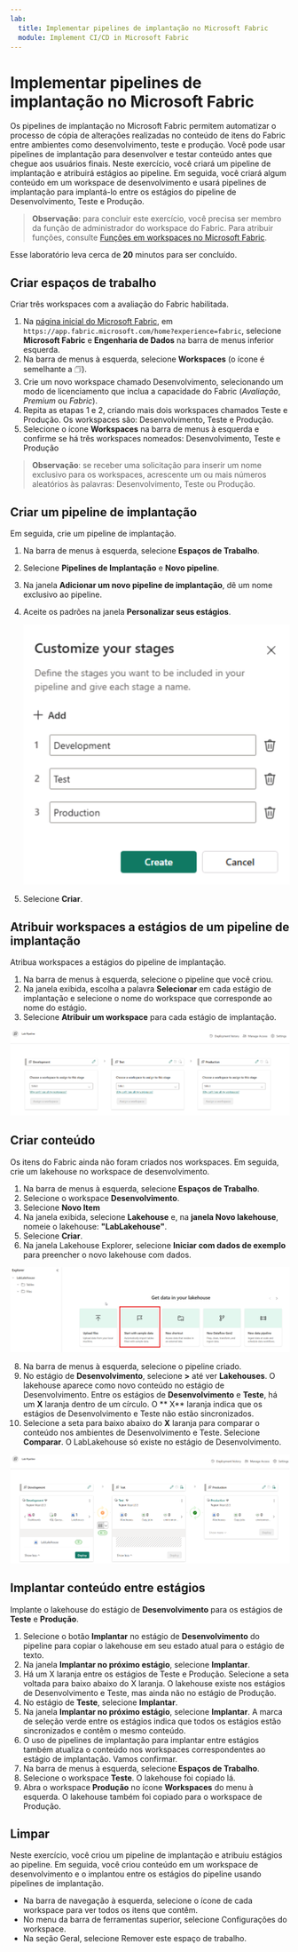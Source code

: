 ```yaml
---
lab:
  title: Implementar pipelines de implantação no Microsoft Fabric
  module: Implement CI/CD in Microsoft Fabric
---
```


# Implementar pipelines de implantação no Microsoft Fabric

Os pipelines de implantação no Microsoft Fabric permitem automatizar o processo de cópia de alterações realizadas no conteúdo de itens do Fabric entre ambientes como desenvolvimento, teste e produção. Você pode usar pipelines de implantação para desenvolver e testar conteúdo antes que chegue aos usuários finais. Neste exercício, você criará um pipeline de implantação e atribuirá estágios ao pipeline. Em seguida, você criará algum conteúdo em um workspace de desenvolvimento e usará pipelines de implantação para implantá-lo entre os estágios do pipeline de Desenvolvimento, Teste e Produção.

> **Observação**: para concluir este exercício, você precisa ser membro da função de administrador do workspace do Fabric. Para atribuir funções, consulte [Funções em workspaces no Microsoft Fabric](https://learn.microsoft.com/en-us/fabric/get-started/roles-workspaces).

Esse laboratório leva cerca de **20** minutos para ser concluído.

## Criar espaços de trabalho

Criar três workspaces com a avaliação do Fabric habilitada.

1. Na [página inicial do Microsoft Fabric](https://app.fabric.microsoft.com/home?experience=fabric), em `https://app.fabric.microsoft.com/home?experience=fabric`, selecione **Microsoft Fabric** e **Engenharia de Dados** na barra de menus inferior esquerda.
2. Na barra de menus à esquerda, selecione **Workspaces** (o ícone é semelhante a &#128455;).
3. Crie um novo workspace chamado Desenvolvimento, selecionando um modo de licenciamento que inclua a capacidade do Fabric (*Avaliação*, *Premium* ou *Fabric*).
4. Repita as etapas 1 e 2, criando mais dois workspaces chamados Teste e Produção. Os workspaces são: Desenvolvimento, Teste e Produção.
5. Selecione o ícone **Workspaces** na barra de menus à esquerda e confirme se há três workspaces nomeados: Desenvolvimento, Teste e Produção

> **Observação**: se receber uma solicitação para inserir um nome exclusivo para os workspaces, acrescente um ou mais números aleatórios às palavras: Desenvolvimento, Teste ou Produção.

## Criar um pipeline de implantação

Em seguida, crie um pipeline de implantação.

1. Na barra de menus à esquerda, selecione **Espaços de Trabalho**.
2. Selecione **Pipelines de Implantação** e **Novo pipeline**.
3. Na janela **Adicionar um novo pipeline de implantação**, dê um nome exclusivo ao pipeline.
4. Aceite os padrões na janela **Personalizar seus estágios**.  

   ![Captura de tela dos estágios do pipeline.](./Images/customize-stages.png)

5. Selecione **Criar**.

## Atribuir workspaces a estágios de um pipeline de implantação

Atribua workspaces a estágios do pipeline de implantação.

1. Na barra de menus à esquerda, selecione o pipeline que você criou. 
2. Na janela exibida, escolha a palavra **Selecionar** em cada estágio de implantação e selecione o nome do workspace que corresponde ao nome do estágio.
3. Selecione **Atribuir um workspace** para cada estágio de implantação.

  ![Captura de tela do pipeline de implantação.](./Images/deployment-pipeline.png)

## Criar conteúdo

Os itens do Fabric ainda não foram criados nos workspaces. Em seguida, crie um lakehouse no workspace de desenvolvimento.

1. Na barra de menus à esquerda, selecione **Espaços de Trabalho**.
2. Selecione o workspace **Desenvolvimento**.
3. Selecione **Novo Item**
4. Na janela exibida, selecione **Lakehouse** e, na **janela Novo lakehouse**, nomeie o lakehouse: **"LabLakehouse"**.
5. Selecione **Criar**.
6. Na janela Lakehouse Explorer, selecione **Iniciar com dados de exemplo** para preencher o novo lakehouse com dados.

  ![Captura de tela do Lakehouse Explorer.](./Images/lakehouse-explorer.png)

8. Na barra de menus à esquerda, selecione o pipeline criado.
9. No estágio de **Desenvolvimento**, selecione **>** até ver **Lakehouses**. O lakehouse aparece como novo conteúdo no estágio de Desenvolvimento. Entre os estágios de **Desenvolvimento** e **Teste**, há um **X** laranja dentro de um círculo. O ** X** laranja indica que os estágios de Desenvolvimento e Teste não estão sincronizados.
10. Selecione a seta para baixo abaixo do **X** laranja para comparar o conteúdo nos ambientes de Desenvolvimento e Teste. Selecione **Comparar**. O LabLakehouse só existe no estágio de Desenvolvimento.  

  ![Faça uma captura de tela do pipeline de implantação mostrando incompatibilidades de conteúdo entre os estágios.](./Images/lab-pipeline-compare.png)

## Implantar conteúdo entre estágios

Implante o lakehouse do estágio de **Desenvolvimento** para os estágios de **Teste** e **Produção**.
1. Selecione o botão **Implantar** no estágio de **Desenvolvimento** do pipeline para copiar o lakehouse em seu estado atual para o estágio de texto. 
2. Na janela **Implantar no próximo estágio**, selecione **Implantar**.
3. Há um X laranja entre os estágios de Teste e Produção. Selecione a seta voltada para baixo abaixo do X laranja. O lakehouse existe nos estágios de Desenvolvimento e Teste, mas ainda não no estágio de Produção.
4. No estágio de **Teste**, selecione **Implantar**.
5. Na janela **Implantar no próximo estágio**, selecione **Implantar**. A marca de seleção verde entre os estágios indica que todos os estágios estão sincronizados e contêm o mesmo conteúdo.
6. O uso de pipelines de implantação para implantar entre estágios também atualiza o conteúdo nos workspaces correspondentes ao estágio de implantação. Vamos confirmar.
7. Na barra de menus à esquerda, selecione **Espaços de Trabalho**.
8. Selecione o workspace **Teste**. O lakehouse foi copiado lá.
9. Abra o workspace **Produção** no ícone **Workspaces** do menu à esquerda. O lakehouse também foi copiado para o workspace de Produção.

## Limpar

Neste exercício, você criou um pipeline de implantação e atribuiu estágios ao pipeline. Em seguida, você criou conteúdo em um workspace de desenvolvimento e o implantou entre os estágios do pipeline usando pipelines de implantação.

- Na barra de navegação à esquerda, selecione o ícone de cada workspace para ver todos os itens que contêm.
- No menu da barra de ferramentas superior, selecione Configurações do workspace.
- Na seção Geral, selecione Remover este espaço de trabalho.